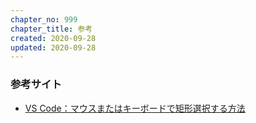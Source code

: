 ```yaml
---
chapter_no: 999
chapter_title: 参考
created: 2020-09-28
updated: 2020-09-28
---
```

### 参考サイト
- [VS Code：マウスまたはキーボードで矩形選択する方法](https://motamemo.com/vscode/vscode-tips/rectangle-selection/)
